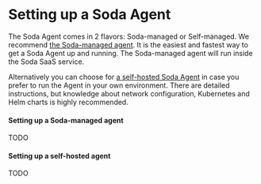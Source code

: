 # Setting up a Soda Agent

The Soda Agent comes in 2 flavors: Soda-managed or Self-managed.
We recommend [the Soda-managed agent](#setting-up-a-soda-managed-agent).  It is the easiest and fastest 
way to get a Soda Agent up and running.  The Soda-managed agent will run inside the Soda SaaS service.

Alternatively you can choose for [a self-hosted Soda Agent](#setting-up-a-self-hosted-agent) in case 
you prefer to run the Agent in your own environment.  There are detailed instructions, but knowledge 
about network configuration, Kubernetes and Helm charts is highly recommended.

#### Setting up a Soda-managed agent

TODO

#### Setting up a self-hosted agent

TODO
